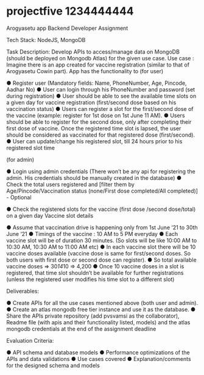 # projectfive 1234444444
Arogyasetu app
Backend Developer Assignment

Tech Stack: NodeJS, MongoDB

Task Description:
Develop APIs to access/manage data on MongoDB (should be deployed on Mongodb
Atlas) for the given use case.
Use case : Imagine there is an app created for vaccine registration (similar to that of
Arogyasetu Cowin part).
App has the functionality to
(for user)

● Register user (Mandatory fields: Name, PhoneNumber, Age, Pincode, Aadhar
No)
● User can login through his PhoneNumber and password (set during registration)
● User should be able to see the available time slots on a given day for vaccine
registration (first/second dose based on his vaccination status)
● Users can register a slot for the first/second dose of the vaccine (example:
register for 1st dose on 1st June 11 AM).
● Users should be able to register for the second dose, only after completing their
first dose of vaccine. Once the registered time slot is lapsed, the user should be
considered as vaccinated for that registered dose (first/second).
● User can update/change his registered slot, till 24 hours prior to his registered
slot time

(for admin)

● Login using admin credentials (There won’t be any api for registering the admin.
His credentials should be manually created in the database)
● Check the total users registered and [filter them by Age/Pincode/Vaccination
status (none/First dose completed/All completed)] - Optional

● Check the registered slots for the vaccine (first dose /second dose/total) on a
given day
Vaccine slot details

● Assume that vaccination drive is happening only from 1st June ‘21 to 30th June
‘21
● Timings of the vaccine : 10 AM to 5 PM everyday
● Each vaccine slot will be of duration 30 minutes. (So slots will be like 10:00 AM to
10:30 AM, 10:30 AM to 11:00 AM etc)
● In each vaccine slot there will be 10 vaccine doses available (vaccine dose is
same for first/second doses. So both users with first dose or second dose can
register).
● So total available vaccine doses => 30*14*10 => 4,200
● Once 10 vaccine doses in a slot is registered, that time slot shouldn’t be available
for further registrations (unless the registered user modifies his time slot to a
different slot)

Deliverables:

● Create APIs for all the use cases mentioned above (both user and admin).
● Create an atlas mongodb free tier instance and use it as the database.
● Share the APIs private repository (add pvsvamsi as the collaborator), Readme
file (with apis and their functionality listed, models) and the atlas mongodb
credentials at the end of the assignment deadline

Evaluation Criteria:

● API schema and database models
● Performance optimizations of the APIs and data validations
● Use cases covered
● Explanation/comments for the designed schema and models
